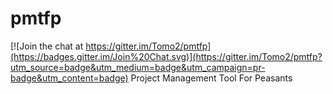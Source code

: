 # pmtfp

[![Join the chat at https://gitter.im/Tomo2/pmtfp](https://badges.gitter.im/Join%20Chat.svg)](https://gitter.im/Tomo2/pmtfp?utm_source=badge&utm_medium=badge&utm_campaign=pr-badge&utm_content=badge)
Project Management Tool For Peasants
